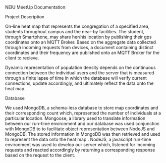 NEIU MeetUp Documentation

Project Description

On-line heat map that represents the congregation of a specified area, students throughout campus and the near-by facilities. The student, through Smartphone, may share her/his location by publishing their gps coordinates onto an MQTT Broker. Based on the aggregate data collected through incoming requests from devices, a document containing distinct coordinates and their frequency are published onto an MQTT Broker for the client to recieve.

Dynamic representation of population density depends on the continuous connection between the individual users and the server that is measured through a finite lapse of time in which the database will verify current connections, update accordingly, and ultimately reflect the data onto the heat map.

Database 

We used MongoDB, a schema-less database to store map coordinates and their corresponding count which, represented the number of individuals at a particular location. Mongoose, a library used to translate information between our run-time environment and our database was used conjunction with MongoDB to to facilitate object representation between NodeJS and MongoDB. The stored information in MongoDB was then retrieved and used to represent the data onto the heat map . NodeJS, a javascript run-time environment was used to develop our server which, listened for incoming requests and reacted accordingly by returning a corresponding response based on the request to the client.